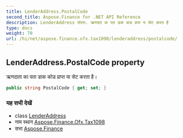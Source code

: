 ```yaml
---
title: LenderAddress.PostalCode
second_title: Aspose.Finance for .NET API Reference
description: LenderAddress संपत्त. ऋणदत क पत डक कड प्रप्त य सेट करत है
type: docs
weight: 70
url: /hi/net/aspose.finance.ofx.tax1098/lenderaddress/postalcode/
---
```

## LenderAddress.PostalCode property

ऋणदाता का पता डाक कोड प्राप्त या सेट करता है।

```csharp
public string PostalCode { get; set; }
```

### यह सभी देखें

* class [LenderAddress](../)
* नाम स्थान [Aspose.Finance.Ofx.Tax1098](../../lenderaddress/)
* सभा [Aspose.Finance](../../../)


